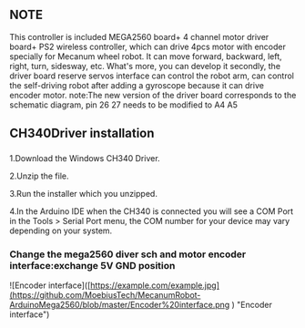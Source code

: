 

## NOTE
This controller is included MEGA2560 board+ 4 channel motor driver board+ PS2 wireless controller, which can drive 4pcs motor with encoder specially for Mecanum wheel robot. It can move forward, backward, left, right, turn, sidesway, etc. What's more, you can develop it secondly, the driver board reserve servos interface can control the robot arm, can control the self-driving robot after adding a gyroscope because it can drive encoder motor.
note:The new version of the driver board corresponds to the schematic diagram, pin 26 27 needs to be modified to A4 A5


## CH340Driver installation
###
1.Download the Windows CH340 Driver.

2.Unzip the file.

3.Run the installer which you unzipped.

4.In the Arduino IDE when the CH340 is connected you will see a COM Port in the Tools > Serial Port menu, the COM number for your device may vary depending on your system.

### Change the mega2560 diver sch and motor encoder interface:exchange 5V GND position
![Encoder interface]([https://example.com/example.jpg](https://github.com/MoebiusTech/MecanumRobot-ArduinoMega2560/blob/master/Encoder%20interface.png
) "Encoder interface")
